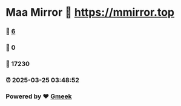 # Maa Mirror :link: https://mmirror.top 
### :page_facing_up: [6](https://mmirror.top/tag.html) 
### :speech_balloon: 0 
### :hibiscus: 17230 
### :alarm_clock: 2025-03-25 03:48:52 
### Powered by :heart: [Gmeek](https://github.com/Meekdai/Gmeek)

